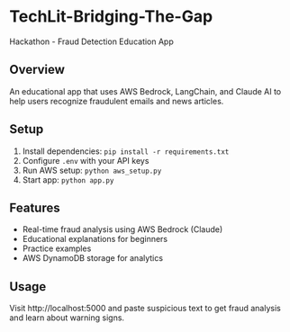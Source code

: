 # TechLit-Bridging-The-Gap
Hackathon - Fraud Detection Education App

## Overview
An educational app that uses AWS Bedrock, LangChain, and Claude AI to help users recognize fraudulent emails and news articles.

## Setup
1. Install dependencies: `pip install -r requirements.txt`
2. Configure `.env` with your API keys
3. Run AWS setup: `python aws_setup.py`
4. Start app: `python app.py`

## Features
- Real-time fraud analysis using AWS Bedrock (Claude)
- Educational explanations for beginners
- Practice examples
- AWS DynamoDB storage for analytics

## Usage
Visit http://localhost:5000 and paste suspicious text to get fraud analysis and learn about warning signs.